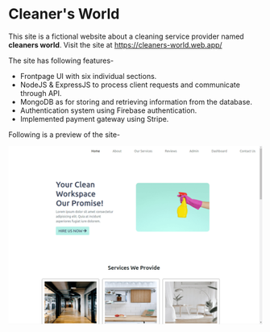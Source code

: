 # Cleaner's World

This site is a fictional website about a cleaning service provider named **cleaners world**. Visit the site at https://cleaners-world.web.app/

The site has following features-

- Frontpage UI with six individual sections.
- NodeJS & ExpressJS to process client requests and communicate through API.
- MongoDB as for storing and retrieving information from the database.
- Authentication system using Firebase authentication.
- Implemented payment gateway using Stripe.

Following is a preview of the site-

![Alt text](./src/Images/Preview/preview.png?raw=true "Preview")
